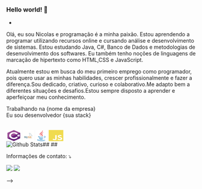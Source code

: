 ### Hello world! 👋
-
Olá, eu sou Nicolas e programação é a minha paixão. Estou aprendendo a programar utilizando recursos online e cursando análise e desenvolvimento de sistemas. Estou estudando Java, C#, Banco de Dados e metodologias de desenvolvimento dos softwares. Eu também tenho noções de linguagens de marcação de hipertexto como HTML,CSS e JavaScript.

Atualmente estou em busca do meu primeiro emprego como programador, pois quero usar as minhas habilidades, crescer profissionalmente e fazer a diferença.Sou dedicado, criativo, curioso e colaborativo.Me adapto bem a diferentes situações e desafios.Estou sempre disposto a aprender e aperfeiçoar meu conhecimento.



<p>Trabalhando na {nome da empresa}<br/> Eu sou desenvolvedor {sua stack}</p>
<div style="display: inline_block"><br>
  <img align="center" alt="Csharp" height="30" width="40" src="https://raw.githubusercontent.com/devicons/devicon/master/icons/csharp/csharp-original.svg">
    <img align="center" alt="Csharp" height="30" width="30" src="https://raw.githubusercontent.com/github/explore/80688e429a7d4ef2fca1e82350fe8e3517d3494d/topics/mysql/mysql.png" alt="MySQL"/>
  <img align="center" alt="-Csharp" height="30" width="30" 
    src="https://github.com/devicons/devicon/blob/master/icons/java/java-original.svg" alt="Java"/>
  <img align="center" alt="nicolas-Js" height="30" width="40" src="https://raw.githubusercontent.com/devicons/devicon/master/icons/javascript/javascript-plain.svg">
</div>
##
  <td>
      <img
        align="left"
        src="https://github-readme-stats.vercel.app/api/top-langs/?username=iuricode&theme=dark&hide_border=false&include_all_commits=true&count_private=true&layout=compact"
        alt="Github Stats"
      />
    </td>
##
<div> 
  <p align="left">
   Informações de contato: ⤵️
</p>
  <a href = "mailto:kenzonicolas8@gmail.com"><img src="https://img.shields.io/badge/-Gmail-%23333?style=for-the-badge&logo=gmail&logoColor=white" target="_blank"></a>
  <a href="https://www.linkedin.com/in/nicolas-onishi-b893b6212/" target="_blank"><img src="https://img.shields.io/badge/-LinkedIn-%230077B5?style=for-the-badge&logo=linkedin&logoColor=white" target="_blank"></a> 
</div>


-->
